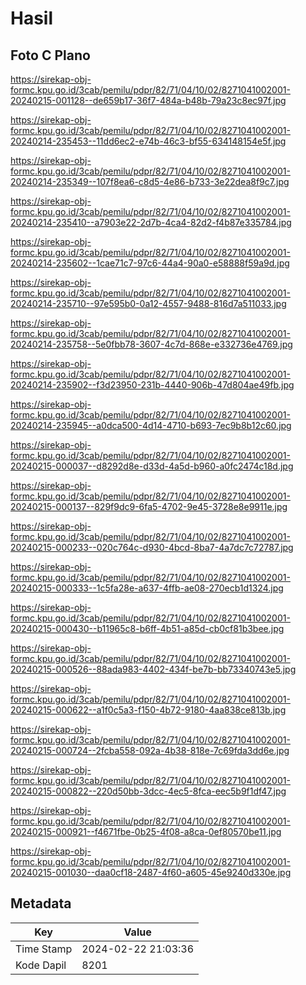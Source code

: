 # Hasil

## Foto C Plano

https://sirekap-obj-formc.kpu.go.id/3cab/pemilu/pdpr/82/71/04/10/02/8271041002001-20240215-001128--de659b17-36f7-484a-b48b-79a23c8ec97f.jpg

https://sirekap-obj-formc.kpu.go.id/3cab/pemilu/pdpr/82/71/04/10/02/8271041002001-20240214-235453--11dd6ec2-e74b-46c3-bf55-634148154e5f.jpg

https://sirekap-obj-formc.kpu.go.id/3cab/pemilu/pdpr/82/71/04/10/02/8271041002001-20240214-235349--107f8ea6-c8d5-4e86-b733-3e22dea8f9c7.jpg

https://sirekap-obj-formc.kpu.go.id/3cab/pemilu/pdpr/82/71/04/10/02/8271041002001-20240214-235410--a7903e22-2d7b-4ca4-82d2-f4b87e335784.jpg

https://sirekap-obj-formc.kpu.go.id/3cab/pemilu/pdpr/82/71/04/10/02/8271041002001-20240214-235602--1cae71c7-97c6-44a4-90a0-e58888f59a9d.jpg

https://sirekap-obj-formc.kpu.go.id/3cab/pemilu/pdpr/82/71/04/10/02/8271041002001-20240214-235710--97e595b0-0a12-4557-9488-816d7a511033.jpg

https://sirekap-obj-formc.kpu.go.id/3cab/pemilu/pdpr/82/71/04/10/02/8271041002001-20240214-235758--5e0fbb78-3607-4c7d-868e-e332736e4769.jpg

https://sirekap-obj-formc.kpu.go.id/3cab/pemilu/pdpr/82/71/04/10/02/8271041002001-20240214-235902--f3d23950-231b-4440-906b-47d804ae49fb.jpg

https://sirekap-obj-formc.kpu.go.id/3cab/pemilu/pdpr/82/71/04/10/02/8271041002001-20240214-235945--a0dca500-4d14-4710-b693-7ec9b8b12c60.jpg

https://sirekap-obj-formc.kpu.go.id/3cab/pemilu/pdpr/82/71/04/10/02/8271041002001-20240215-000037--d8292d8e-d33d-4a5d-b960-a0fc2474c18d.jpg

https://sirekap-obj-formc.kpu.go.id/3cab/pemilu/pdpr/82/71/04/10/02/8271041002001-20240215-000137--829f9dc9-6fa5-4702-9e45-3728e8e9911e.jpg

https://sirekap-obj-formc.kpu.go.id/3cab/pemilu/pdpr/82/71/04/10/02/8271041002001-20240215-000233--020c764c-d930-4bcd-8ba7-4a7dc7c72787.jpg

https://sirekap-obj-formc.kpu.go.id/3cab/pemilu/pdpr/82/71/04/10/02/8271041002001-20240215-000333--1c5fa28e-a637-4ffb-ae08-270ecb1d1324.jpg

https://sirekap-obj-formc.kpu.go.id/3cab/pemilu/pdpr/82/71/04/10/02/8271041002001-20240215-000430--b11965c8-b6ff-4b51-a85d-cb0cf81b3bee.jpg

https://sirekap-obj-formc.kpu.go.id/3cab/pemilu/pdpr/82/71/04/10/02/8271041002001-20240215-000526--88ada983-4402-434f-be7b-bb73340743e5.jpg

https://sirekap-obj-formc.kpu.go.id/3cab/pemilu/pdpr/82/71/04/10/02/8271041002001-20240215-000622--a1f0c5a3-f150-4b72-9180-4aa838ce813b.jpg

https://sirekap-obj-formc.kpu.go.id/3cab/pemilu/pdpr/82/71/04/10/02/8271041002001-20240215-000724--2fcba558-092a-4b38-818e-7c69fda3dd6e.jpg

https://sirekap-obj-formc.kpu.go.id/3cab/pemilu/pdpr/82/71/04/10/02/8271041002001-20240215-000822--220d50bb-3dcc-4ec5-8fca-eec5b9f1df47.jpg

https://sirekap-obj-formc.kpu.go.id/3cab/pemilu/pdpr/82/71/04/10/02/8271041002001-20240215-000921--f4671fbe-0b25-4f08-a8ca-0ef80570be11.jpg

https://sirekap-obj-formc.kpu.go.id/3cab/pemilu/pdpr/82/71/04/10/02/8271041002001-20240215-001030--daa0cf18-2487-4f60-a605-45e9240d330e.jpg


## Metadata

| Key        | Value               |
| ---------- | ------------------- |
| Time Stamp | 2024-02-22 21:03:36 |
| Kode Dapil | 8201                |



